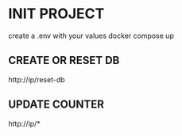 # INIT PROJECT

create a .env with your values
docker compose up

## CREATE OR RESET DB

http://ip/reset-db

## UPDATE COUNTER

http://ip/\*

